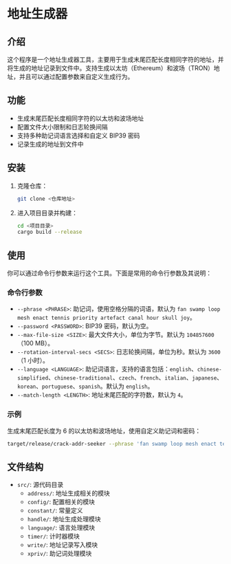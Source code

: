 # 地址生成器

## 介绍

这个程序是一个地址生成器工具，主要用于生成末尾匹配长度相同字符的地址，并将生成的地址记录到文件中。支持生成以太坊（Ethereum）和波场（TRON）地址，并且可以通过配置参数来自定义生成行为。

## 功能

- 生成末尾匹配长度相同字符的以太坊和波场地址
- 配置文件大小限制和日志轮换间隔
- 支持多种助记词语言选择和自定义 BIP39 密码
- 记录生成的地址到文件中

## 安装

1. 克隆仓库：
   ```bash
   git clone <仓库地址>

2. 进入项目目录并构建：
   ```bash
   cd <项目目录>
   cargo build --release
   ```

## 使用

你可以通过命令行参数来运行这个工具。下面是常用的命令行参数及其说明：

### 命令行参数

- `--phrase <PHRASE>`: 助记词，使用空格分隔的词语，默认为 `fan swamp loop mesh enact tennis priority artefact canal hour skull joy`。
- `--password <PASSWORD>`: BIP39 密码，默认为空。
- `--max-file-size <SIZE>`: 最大文件大小，单位为字节。默认为 `104857600`（100 MB）。
- `--rotation-interval-secs <SECS>`: 日志轮换间隔，单位为秒。默认为 `3600`（1 小时）。
- `--language <LANGUAGE>`: 助记词语言，支持的语言包括：`english`、`chinese-simplified`、`chinese-traditional`、`czech`、`french`、`italian`、`japanese`、`korean`、`portuguese`、`spanish`。默认为 `english`。
- `--match-length <LENGTH>`: 地址末尾匹配的字符数，默认为 `4`。

### 示例

生成末尾匹配长度为 6 的以太坊和波场地址，使用自定义助记词和密码：
```bash
target/release/crack-addr-seeker --phrase 'fan swamp loop mesh enact tennis priority artefact canal hour skull joy' --password '123' --max-file-size 104857600 --rotation-interval-secs 3600 --language english --match-length 6
```

## 文件结构

- `src/`: 源代码目录
  - `address/`: 地址生成相关的模块
  - `config/`: 配置相关的模块
  - `constant/`: 常量定义
  - `handle/`: 地址生成处理模块
  - `language/`: 语言处理模块
  - `timer/`: 计时器模块
  - `write/`: 地址记录写入模块
  - `xpriv/`: 助记词处理模块

